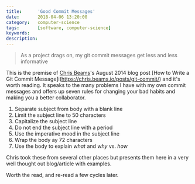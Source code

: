 ```yaml
---
title: 		'Good Commit Messages'
date: 		2018-04-06 13:20:00
category:   computer-science
tags: 		[software, computer-science]
keywords:
description:
---
```

> As a project drags on, my git commit messages get less and less informative

This is the premise of [Chris Beams](http://chris.beams.io)'s August 2014 blog post [How to Write a Git Commit Message]i(https://chris.beams.io/posts/git-commit/) and it's worth reading. It speaks to the many problems I have with my own commit messages and offers up seven rules for changing your bad habits and making you a better collaborator.

1. Separate subject from body with a blank line
2. Limit the subject line to 50 characters
3. Capitalize the subject line
4. Do not end the subject line with a period
5. Use the imperative mood in the subject line
6. Wrap the body ay 72 characters
7. Use the body to explain *what* and *why* vs. *how*

Chris took these from several other places but presents them here in a very well thought out blog/article with examples.

Worth the read, and re-read a few cycles later.


